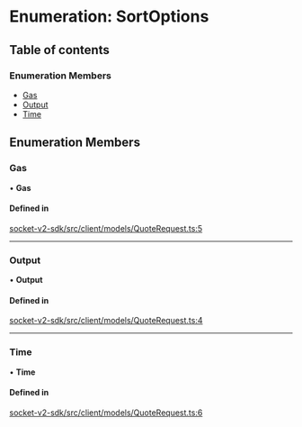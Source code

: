 # Enumeration: SortOptions

## Table of contents

### Enumeration Members

- [Gas](SortOptions.md#gas)
- [Output](SortOptions.md#output)
- [Time](SortOptions.md#time)

## Enumeration Members

### Gas

• **Gas**

#### Defined in

[socket-v2-sdk/src/client/models/QuoteRequest.ts:5](https://github.com/rugamoto/socket-v2-sdk/blob/b3c3e8d/src/client/models/QuoteRequest.ts#L5)

---

### Output

• **Output**

#### Defined in

[socket-v2-sdk/src/client/models/QuoteRequest.ts:4](https://github.com/rugamoto/socket-v2-sdk/blob/b3c3e8d/src/client/models/QuoteRequest.ts#L4)

---

### Time

• **Time**

#### Defined in

[socket-v2-sdk/src/client/models/QuoteRequest.ts:6](https://github.com/rugamoto/socket-v2-sdk/blob/b3c3e8d/src/client/models/QuoteRequest.ts#L6)
